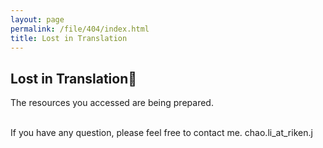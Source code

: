 ```yaml
---
layout: page
permalink: /file/404/index.html
title: Lost in Translation
---
```


## Lost in Translation🍺

The resources you accessed are being prepared.

<br>If you have any question, please feel free to contact me.
    chao.li_at_riken.j
<!-- - Second choice: HANLIN.CAI.2021@MUMAIL.IE -->

<br>
